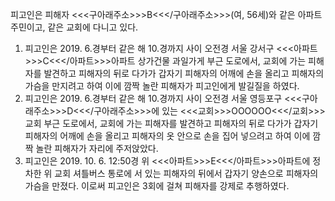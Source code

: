 피고인은 피해자 <<<구아래주소>>>B<<</구아래주소>>>(여, 56세)와 같은 아파트 주민이고, 같은 교회에 다니고 있다.
1. 피고인은 2019. 6.경부터 같은 해 10.경까지 사이 오전경 서울 강서구 <<<아파트>>>C<<</아파트>>>아파트 상가건물 과일가게 부근 도로에서, 교회에 가는 피해자를 발견하고 피해자의 뒤로 다가가 갑자기 피해자의 어깨에 손을 올리고 피해자의 가슴을 만지려고 하여 이에 깜짝 놀란 피해자가 피고인에게 발길질을 하였다.
2. 피고인은 2019. 6.경부터 같은 해 10.경까지 사이 오전경 서울 영등포구 <<<구아래주소>>>D<<</구아래주소>>>에 있는 <<<교회>>>OOOOOO<<</교회>>>교회 부근 도로에서, 교회에 가는 피해자를 발견하고 피해자의 뒤로 다가가 갑자기 피해자의 어깨에 손을 올리고 피해자의 옷 안으로 손을 집어 넣으려고 하여 이에 깜짝 놀란 피해자가 자리에 주저앉았다.
3. 피고인은 2019. 10. 6. 12:50경 위 <<<아파트>>>E<<</아파트>>>아파트에 정차한 위 교회 셔틀버스 통로에 서 있는 피해자의 뒤에서 갑자기 양손으로 피해자의 가슴을 만졌다.
이로써 피고인은 3회에 걸쳐 피해자를 강제로 추행하였다.